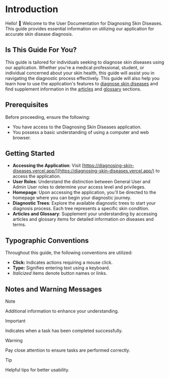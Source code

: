 # Introduction

Hello! 👋 Welcome to the User Documentation for Diagnosing Skin Diseases. This guide provides essential information on utilizing our application for accurate skin disease diagnosis.

## Is This Guide For You?

This guide is tailored for individuals seeking to diagnose skin diseases using our application. Whether you're a medical professional, student, or individual concerned about your skin health, this guide will assist you in navigating the diagnostic process effectively. This guide will also help you learn how to use the application's features to [diagnose skin diseases](task1.md) and find supplement information in the [articles](task2.md) and [glossary](task3.md) sections.

## Prerequisites

Before proceeding, ensure the following:

- You have access to the Diagnosing Skin Diseases application.
- You possess a basic understanding of using a computer and web browser.

## Getting Started

- **Accessing the Application**: Visit [https://diagnosing-skin-diseases.vercel.app/](https://diagnosing-skin-diseases.vercel.app/) to access the application.
- **User Roles**: Understand the distinction between General User and Admin User roles to determine your access level and privileges.
- **Homepage**: Upon accessing the application, you'll be directed to the homepage where you can begin your diagnostic journey.
- **Diagnostic Trees**: Explore the available diagnostic trees to start your diagnosis process. Each tree represents a specific skin condition.
- **Articles and Glossary**: Supplement your understanding by accessing articles and glossary items for detailed information on diseases and terms.

## Typographic Conventions

Throughout this guide, the following conventions are utilized:

- **Click:** Indicates actions requiring a mouse click.
- **Type:** Signifies entering text using a keyboard.
- _Italicized_ items denote button names or links.

## Notes and Warning Messages

> [!NOTE]
> Additional information to enhance your understanding.

> [!IMPORTANT]
> Indicates when a task has been completed successfully.

> [!WARNING]
> Pay close attention to ensure tasks are performed correctly.

> [!TIP]
> Helpful tips for better usability.
